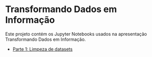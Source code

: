# Transformando Dados em Informação

Este projeto contém os Jupyter Notebooks usados na apresentação Transformando Dados em Informação.

- [Parte 1: Limpeza de datasets](https://slides.com/rafaelpsantos/data-parte-1)
